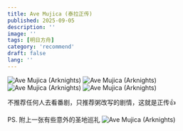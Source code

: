 ```yaml
---
title: Ave Mujica (泰拉正传)
published: 2025-09-05
description: ''
image: ''
tags: [明日方舟]
category: 'recommend'
draft: false 
lang: ''
---
```

![Ave Mujica (Arknights)](https://pub-c3306c5d138f4828a035b38ec399091a.r2.dev/recommend/images/avemujica_arknight_2.jpg)
![Ave Mujica (Arknights)](https://pub-c3306c5d138f4828a035b38ec399091a.r2.dev/recommend/images/avemujica_arknight_1.jpg)
![Ave Mujica (Arknights)](https://pub-c3306c5d138f4828a035b38ec399091a.r2.dev/recommend/images/avemujica_arknight_5.jpg)
![Ave Mujica (Arknights)](https://pub-c3306c5d138f4828a035b38ec399091a.r2.dev/recommend/images/avemujica_arknight_3.jpg)

不推荐任何人去看番剧，只推荐粥改写的剧情，这就是正传👍

PS. 附上一张有些意外的圣地巡礼
![Ave Mujica (Arknights)](https://pub-c3306c5d138f4828a035b38ec399091a.r2.dev/recommend/images/avemujica_arknight_4.jpg)
